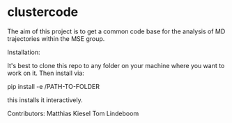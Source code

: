 # clustercode
The aim of this project is to get a common code base for the analysis of MD trajectories within the MSE group.

Installation: 

It's best to clone this repo to any folder on your machine where you want to
work on it. Then install via:

pip install -e /PATH-TO-FOLDER

this installs it interactively. 


Contributors:
Matthias Kiesel
Tom Lindeboom

